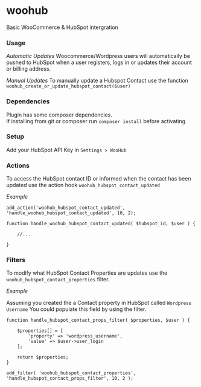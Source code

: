 # woohub
Basic WooCommerce & HubSpot intergration

### Usage

*Automatic Updates*
Woocommerce/Wordpress users will automatically be pushed to HubSpot when a user registers, logs in or updates their account or billing address.

*Manual Updates*
To manually update a Hubspot Contact use the function `woohub_create_or_update_hubspot_contact($user)`

### Dependencies

Plugin has some composer dependencies.  
If installing from git or composer run `composer install` before activating 

### Setup

Add your HubSpot API Key in `Settings > WooHub` 

### Actions

To access the HubSpot contact ID or informed when the contact has been updated use the action hook `woohub_hubspot_contact_updated`

*Example*

```
add_action('woohub_hubspot_contact_updated', 'handle_woohub_hubspot_contact_updated', 10, 2);

function handle_woohub_hubspot_contact_updated( $hubspot_id, $user ) {
    
    //...

}

```

### Filters

To modify what HubSpot Contact Properties are updates use the `woohub_hubspot_contact_properties` filter.

*Example*

Assuming you created the a Contact property in HubSpot called `Wordpress Username`  You could populate this field by using the filter.

```
function handle_hubspot_contact_props_filter( $properties, $user ) {

    $properties[] = [
        'property' => 'wordpress_username',
        'value' => $user->user_login
    ];

    return $properties;
}

add_filter( 'woohub_hubspot_contact_properties', 'handle_hubspot_contact_props_filter', 10, 2 );
```

